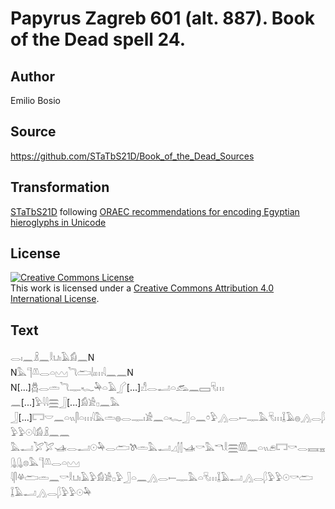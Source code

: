 # Papyrus Zagreb 601 (alt. 887). Book of the Dead spell 24.

## Author 

Emilio Bosio

## Source 

https://github.com/STaTbS21D/Book_of_the_Dead_Sources

## Transformation 

[STaTbS21D](https://statbs21d.github.io/) following [ORAEC recommendations for encoding Egyptian hieroglyphs in Unicode](https://github.com/oraec/recommendations-encoding-hieroglyphs)

## License 

<a rel="license" href="http://creativecommons.org/licenses/by/4.0/"><img alt="Creative Commons License" style="border-width:0" src="https://i.creativecommons.org/l/by/4.0/88x31.png" /></a><br />This work is licensed under a <a rel="license" href="http://creativecommons.org/licenses/by/4.0/">Creative Commons Attribution 4.0 International License</a>.

## Text 

<hiero><rubrum>𓂋𓏤𓈖𓏎𓈖𓎛𓂓𓏤𓄿𓀁𓈖</rubrum>N<br>
N𓅓𓊹𓌨𓂋𓏏𓈉𓆓𓂧𓌃𓏤𓏥𓇋𓈖𓈖N<br>
N[...]𓆣𓂋𓏛𓆓𓊃𓆑𓅆𓏏𓄿𓂾[...]𓀭𓂋𓂝𓏏𓃹𓈖𓈙𓄛𓏥<br>
𓈖[...]𓅱𓇋𓇋𓈗𓃀[...]𓀁𓀀𓊪𓈖𓅓<br>
𓃀[...]𓉐𓎟𓈖𓏏𓏭𓋴𓏏𓏥𓇋𓅓𓏛𓐍𓂋𓊃𓏤𓀀𓈖𓏏𓆑𓃀𓏏𓈖𓏌𓅱𓂻𓂋𓍿𓊃𓅓𓄛𓏥𓆼𓄿𓐍𓂻𓂋𓆄𓅱𓅱𓇳𓇋𓀁𓏎𓈖𓈖<br>
𓅓𓂝𓅯𓅯𓊛𓂋𓂝𓇳𓅆𓂋𓂧𓌗𓏛𓅓𓂝𓈎𓂭𓂭𓊛𓎡𓅓𓎔𓎛𓈗𓏃𓈖𓏏𓏭𓂉𓉐𓎡𓂋𓈘𓈇𓊮𓊮𓊖𓅓𓊹𓌨𓂋𓏏𓈉<br>
𓇋𓋴𓋬𓂧𓏛𓈖𓎡𓎛𓂓𓏤𓄿𓅱𓀁𓀀𓊪𓅱𓃀𓏏𓈖𓂻𓂋𓍿𓊃𓅓𓏏𓄛𓏥𓆼𓄿𓂝𓂻𓂋𓆄𓅱𓅱𓇳𓎡𓂧<br>
𓆼𓄿𓂝𓂻𓂋𓆄𓅱𓅱𓇳𓅆<br></hiero>